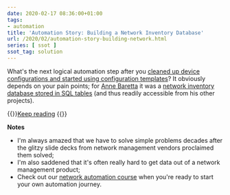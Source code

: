 ```yaml
---
date: 2020-02-17 08:36:00+01:00
tags:
- automation
title: 'Automation Story: Building a Network Inventory Database'
url: /2020/02/automation-story-building-network.html
series: [ ssot ]
ssot_tag: solution
---
```

What's the next logical automation step after you [cleaned up device configurations and started using configuration templates](https://www.ipspace.net/kb/NetAutJourney/10-Templates.html)? It obviously depends on your pain points; for [Anne Baretta](https://www.linkedin.com/in/abaretta) it was a [network inventory database stored in SQL tables](https://www.ipspace.net/kb/NetAutJourney/20-Inventory.html) (and thus readily accessible from his other projects).

{{<jump>}}[Keep reading](https://www.ipspace.net/kb/NetAutJourney/20-Inventory.html)
{{</jump>}}

**Notes**

-   I'm always amazed that we have to solve simple problems decades after the glitzy slide decks from network management vendors proclaimed them solved;
-   I'm also saddened that it's often really hard to get data out of a network management product;
-   Check out our [network automation course](https://www.ipspace.net/Building_Network_Automation_Solutions) when you're ready to start your own automation journey.
